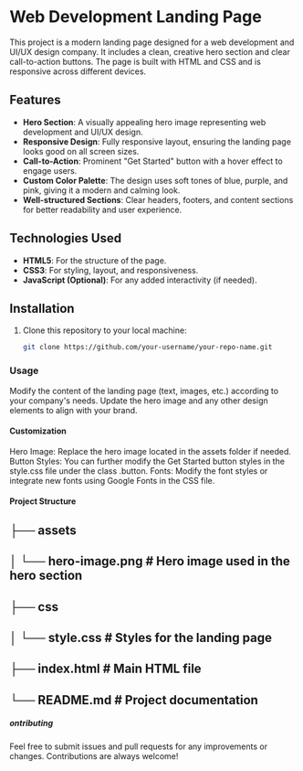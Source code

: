# Web Development Landing Page

This project is a modern landing page designed for a web development and UI/UX design company. It includes a clean, creative hero section and clear call-to-action buttons. The page is built with HTML and CSS and is responsive across different devices.

## Features

- **Hero Section**: A visually appealing hero image representing web development and UI/UX design.
- **Responsive Design**: Fully responsive layout, ensuring the landing page looks good on all screen sizes.
- **Call-to-Action**: Prominent "Get Started" button with a hover effect to engage users.
- **Custom Color Palette**: The design uses soft tones of blue, purple, and pink, giving it a modern and calming look.
- **Well-structured Sections**: Clear headers, footers, and content sections for better readability and user experience.

## Technologies Used

- **HTML5**: For the structure of the page.
- **CSS3**: For styling, layout, and responsiveness.
- **JavaScript (Optional)**: For any added interactivity (if needed).

## Installation

1. Clone this repository to your local machine:
   ```bash
   git clone https://github.com/your-username/your-repo-name.git

### Usage
Modify the content of the landing page (text, images, etc.) according to your company's needs.
Update the hero image and any other design elements to align with your brand.

#### Customization
Hero Image: Replace the hero image located in the assets folder if needed.
Button Styles: You can further modify the Get Started button styles in the style.css file under the class .button.
Fonts: Modify the font styles or integrate new fonts using Google Fonts in the CSS file. 

#### Project Structure

## ├── assets
## │   └── hero-image.png        # Hero image used in the hero section
## ├── css
## │   └── style.css             # Styles for the landing page
## ├── index.html                # Main HTML file
## └── README.md                 # Project documentation

##### ontributing
Feel free to submit issues and pull requests for any improvements or changes. Contributions are always welcome!
